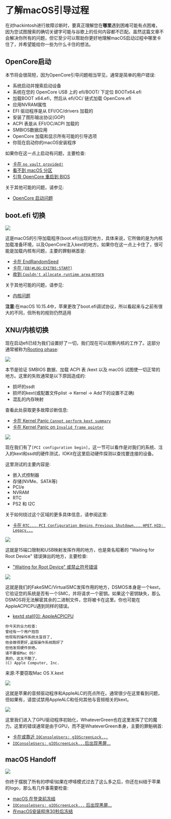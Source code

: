 # 了解macOS引导过程

在对hackintosh进行故障诊断时，要真正理解您在**哪里**遇到困难可能有点困难，因为您试图搜索的确切关键字可能与谷歌上的任何内容都不匹配。虽然这篇文章不会解决你所有的问题，但它至少可以帮助你更好地理解macOS启动过程中哪里卡住了，并希望能给你一些为什么卡住的想法。

## OpenCore启动

本节将会很简短，因为OpenCore引导问题相当罕见，通常是简单的用户错误:

* 系统启动并搜索启动设备
* 系统在您的 OpenCore USB 上的 efi/BOOT/ 下定位 BOOTx64.efi
* 加载BOOT x64.efi，然后从 efi/OC/ 链式加载 OpenCore.efi
* 应用NVRAM属性
* EFI 驱动程序是从 EFI/OC/drivers 加载的
* 安装了图形输出协议(GOP)
* ACPI 表是从 EFI/OC/ACPI 加载的
* SMBIOS数据应用
* OpenCore 加载和显示所有可能的引导选项
* 你现在启动你的macOS安装程序

如果你在这一点上启动有问题，主要检查:

* [卡在 `no vault provided!`](./extended/opencore-issues.md#stuck-on-no-vault-provided)
* [看不到 macOS 分区](./extended/opencore-issues.md#can-t-see-macos-partitions)
* [引导 OpenCore 重启到 BIOS](./extended/opencore-issues.md#booting-opencore-reboots-to-bios)

关于其他可能的问题，请参见:

* [OpenCore 启动问题](./extended/opencore-issues.md)

## boot.efi 切换

![](../images/troubleshooting/boot-md/1-boot-efi.png)

这是macOS的引导加载程序(boot.efi)出现的地方，具体来说，它所做的是为内核加载准备环境，以及OpenCore注入kext的地方。如果你在这一点上卡住了，很可能是加载内核有问题，主要的罪魁祸首是:

* [卡在 EndRandomSeed](./extended/kernel-issues.md#stuck-on-endrandomseed)
* [卡在 `[EB|#LOG:EXITBS:START]`](./extended/kernel-issues.md#stuck-on-eb-log-exitbs-start)
* [收到 `Couldn't allocate runtime area` errors](./extended/kernel-issues.md#couldn-t-allocate-runtime-area-errors)

关于其他可能的问题，请参见:

* [内核问题](./extended/kernel-issues.md)

**注意**:在macOS 10.15.4中，苹果更改了boot.efi调试协议，所以看起来与之前有很大的不同，但所有的规则仍然适用

## XNU/内核切换

现在启动efi已经为我们设置好了一切，我们现在可以观察内核的工作了。这部分通常被称为[Rooting phase](https://developer.apple.com/library/archive/documentation/Darwin/Conceptual/KernelProgramming/booting/booting.html):

![](../images/troubleshooting/boot-md/2-kernel-start.png)

本节是验证 SMBIOS 数据、加载 ACPI 表 /kext 以及 macOS 试图使一切正常的地方。这里的失败通常是以下原因造成的:

* 损坏的ssdt
* 损坏的kext(或配置文件plist -> Kernel -> Add下的设置不正确)
* 混乱的内存映射

查看此处获取更多故障诊断信息:

* [卡在 Kernel Panic `Cannot perform kext summary`](./extended/kernel-issues.md#kernel-panic-cannot-perform-kext-summary)
* [卡在 Kernel Panic on `Invalid frame pointer`](./extended/kernel-issues.md#kernel-panic-on-invalid-frame-pointer)

![](../images/troubleshooting/boot-md/5-apfs-module.png)

现在我们有了`[PCI configuration begin]`，这一节可以看作是对我们的系统、注入的kext和ssdt的硬件测试，IOKit在这里启动硬件探测以查找要连接的设备。

这里测试的主要内容是:

* 嵌入式控制器
* 存储(NVMe、SATA等)
* PCI/e
* NVRAM
* RTC
* PS2 和 I2C

关于如何绕过这个区域的更多具体信息，请参阅这里:

* [卡在 `RTC...`, `PCI Configuration Begins`, `Previous Shutdown...`, `HPET`, `HID: Legacy...`](./extended/kernel-issues.md#stuck-on-rtc-pci-configuration-begins-previous-shutdown-hpet-hid-legacy)

![](../images/troubleshooting/boot-md/6-USB-setup.png)

这就是15端口限制和USB映射发挥作用的地方，也是臭名昭著的 "Waiting for Root Device" 错误弹出的地方，主要检查:

* ["Waiting for Root Device" 或禁止符号错误](./extended/kernel-issues.md#waiting-for-root-device-or-prohibited-sign-error)

![](../images/troubleshooting/boot-md/8-dsmos-arrived.png)

这就是我们的FakeSMC/VirtualSMC发挥作用的地方，DSMOS本身是一个kext，它验证您的系统是否有一个SMC，并将请求一个密钥。如果这个密钥缺失，那么DSMOS将无法解密其余的二进制文件，您将被卡在这里。你也可能在AppleACPICPU遇到同样的错误。

* [kextd stall[0]: AppleACPICPU](./extended/kernel-issues.md#kextd-stall-0-appleacpicpu)

```
你今天的业力检查:
曾经有一个用户抱怨
他现有的操作系统太盲目了,
他会做得更好,盗版操作系统跑好了
但他发现硬件拒绝。
请不要偷Mac OS!
真的，这太不酷了。
(C) Apple Computer, Inc.
```

来源:不要窃取Mac OS X.kext

![](../images/troubleshooting/boot-md/9-audio.png)

这就是苹果的音频驱动程序和AppleALC的亮点所在。通常很少在这里看到问题，但如果有，请尝试禁用AppleALC和任何其他与音频相关的kext。

![](../images/troubleshooting/boot-md/10-GPU.png)

这里我们进入了GPU驱动程序初始化，WhateverGreen也在这里发挥了它的魔力。这里的错误通常是由于GPU，而不是WhateverGreen本身，主要的罪魁祸首:

* [卡在或靠近 `IOConsoleUsers: gIOScreenLock...`](./extended/kernel-issues.md#stuck-on-or-near-ioconsoleusers-gioscreenlock-giolockstate-3)
* [`IOConsoleUsers: gIOScreenLock...`后出现黑屏…](./extended/kernel-issues.md#black-screen-after-ioconsoleusers-gioscreenlock-on-navi)

## macOS Handoff

![](../images/troubleshooting/boot-md/11-boot.png)

你终于摆脱了所有的啰嗦!如果在啰嗦模式过去了这么多之后，你还在纠结于苹果的logo，那么有几件事需要检查:

* [macOS 在登录前冻结](./extended/kernel-issues.md#macos-frozen-right-before-login)
* [`IOConsoleUsers: gIOScreenLock...` 后出现黑屏…](./extended/kernel-issues.md#black-screen-after-ioconsoleusers-gioscreenlock-on-navi)
* [在macOS安装程序30秒后冻结](./extended/userspace-issues.md#frozen-in-the-macos-installer-after-30-seconds)
